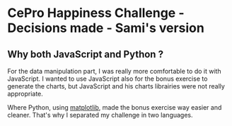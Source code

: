# CePro Happiness Challenge - Decisions made - Sami's version

## Why both JavaScript and Python ?
For the data manipulation part, I was really more comfortable to do it
with JavaScript.
I wanted to use JavaScript also for the bonus exercise to
generate the charts, but JavaScript and his charts librairies were not really
appropriate.

Where Python, using [matplotlib], made the bonus exercise way easier and
cleaner. That's why I separated my challenge in two languages.



[matplotlib]: https://matplotlib.org/